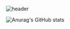 ![header](https://capsule-render.vercel.app/api?type=rounded&color=F6E25F&text=Welcome!)

![Anurag's GitHub stats](https://github-readme-stats.vercel.app/api?username=kssyb6&show_icons=true&theme=cobalt)


